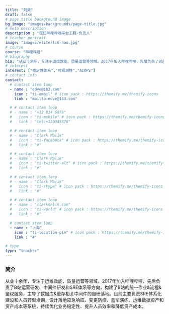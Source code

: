 ```yaml
---
title: "刘昊"
draft: false
# page title background image
bg_image: "images/backgrounds/page-title.jpg"
# meta description
description : "现任哔哩哔哩平台工程-负责人"
# teacher portrait
image: "images/elite/liu-hao.jpg"
# course
course: "哔哩哔哩"
# biography
bio: "从业十余年，专注于运维效能、质量运营等领域。2017年加入哔哩哔哩，先后负责了B站运营研发、中间件研发和SRE体系等方向，构建了B站的统一作业&流程&鉴权服务，主导了数据库&缓存相关中间件的自研落地。目前主要负责SRE体系化建设和人员转型培训，设计落地应急响应、变更防控、蓝军演练、运维数据资产和资产成本等系统，持续优化业务稳定性、提升人员效率和降低资产成本。"
# interest
interest: ["稳定性体系","可观测性","AIOPS"]
# contact info
contact:
  # contact item loop
  - name : "edve@163.com"
    icon : "ti-email" # icon pack : https://themify.me/themify-icons
    link : "mailto:edve@163.com"

  # # contact item loop
  # - name : "+12 034 5876"
  #   icon : "ti-mobile" # icon pack : https://themify.me/themify-icons
  #   link : "tel:+120345876"

  # # contact item loop
  # - name : "Clark Malik"
  #   icon : "ti-facebook" # icon pack : https://themify.me/themify-icons
  #   link : "#"

  # # contact item loop
  # - name : "Clark Malik"
  #   icon : "ti-twitter-alt" # icon pack : https://themify.me/themify-icons
  #   link : "#"

  # # contact item loop
  # - name : "Clark Malik"
  #   icon : "ti-skype" # icon pack : https://themify.me/themify-icons
  #   link : "#"

  # # contact item loop
  # - name : "clarkmalik.com"
  #   icon : "ti-world" # icon pack : https://themify.me/themify-icons
  #   link : "#"

  # contact item loop
  - name : "上海"
    icon : "ti-location-pin" # icon pack : https://themify.me/themify-icons
    link : "#"

# type
type: "teacher"
---
```


### 简介

从业十余年，专注于运维效能、质量运营等领域。2017年加入哔哩哔哩，先后负责了B站运营研发、中间件研发和SRE体系等方向，构建了B站的统一作业&流程&鉴权服务，主导了数据库&缓存相关中间件的自研落地。目前主要负责SRE体系化建设和人员转型培训，设计落地应急响应、变更防控、蓝军演练、运维数据资产和资产成本等系统，持续优化业务稳定性、提升人员效率和降低资产成本。